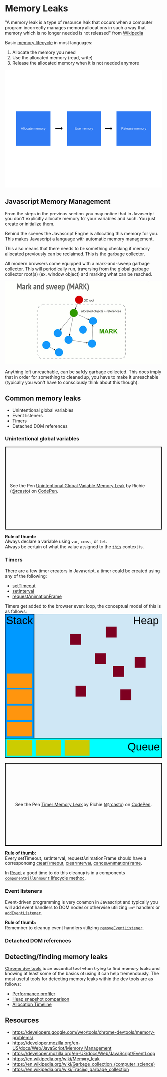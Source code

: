 # Memory Leaks
 "A memory leak is a type of resource leak that occurs when a computer program incorrectly manages memory allocations in such a way that memory which is no longer needed is not released" from [Wikipedia](https://en.wikipedia.org/wiki/Memory_leak)

Basic [memory lifecycle](https://developer.mozilla.org/en-US/docs/Web/JavaScript/Memory_Management#Memory_life_cycle) in most languages:
1. Allocate the memory you need
2. Use the allocated memory (read, write)
3. Release the allocated memory when it is not needed anymore

![Memory Management Flow](./MemoryFlow.png)

## Javascript Memory Management
From the steps in the previous section, you may notice that in Javascript you don't explicitly allocate memory for your variables and such. You just create or initialize them.  

Behind the scenes the Javascript Engine is allocating this memory for you. This makes Javascript a language with automatic memory management.  

This also means that there needs to be something checking if memory allocated previously can be reclaimed. This is the garbage collector.  

All modern browsers come equipped with a mark-and-sweep garbage collector. This will periodically run, traversing from the global garbage collector root(s) (ex. window object) and marking what can be reached.  

![Mark and Sweep Garbage Collector](./MarkAndSweepGC.gif)

Anything left unreachable, can be safely garbage collected. This does imply that in order for something to cleaned up, you have to make it unreachable (typically you won't have to consciously think about this though).

## Common memory leaks
- Unintentional global variables
- Event listeners
- Timers
- Detached DOM references

### Unintentional global variables
<p class="codepen" data-height="265" data-theme-id="0" data-default-tab="html,result" data-user="rcasto" data-slug-hash="WmgpRj" style="height: 265px; box-sizing: border-box; display: flex; align-items: center; justify-content: center; border: 2px solid black; margin: 1em 0; padding: 1em;" data-pen-title="Unintentional Global Variable Memory Leak">
  <span>See the Pen <a href="https://codepen.io/rcasto/pen/WmgpRj/">
  Unintentional Global Variable Memory Leak</a> by Richie (<a href="https://codepen.io/rcasto">@rcasto</a>)
  on <a href="https://codepen.io">CodePen</a>.</span>
</p>
<script async src="https://static.codepen.io/assets/embed/ei.js"></script>

**Rule of thumb:**  
Always declare a variable using `var`, `const`, or `let`.  
Always be certain of what the value assigned to the [`this`](https://developer.mozilla.org/en-US/docs/Web/JavaScript/Reference/Operators/this) context is.

### Timers
There are a few timer creators in Javascript, a timer could be created using any of the following:
- [setTimeout](https://devdocs.io/dom/windoworworkerglobalscope/settimeout)
- [setInterval](https://devdocs.io/dom/windoworworkerglobalscope/setinterval)
- [requestAnimationFrame](https://devdocs.io/dom/window/requestanimationframe)

Timers get added to the browser event loop, the conceptual model of this is as follows:
![Javascript Runtime Model](./JavascriptRuntimeModel.svg)

<p class="codepen" data-height="265" data-theme-id="0" data-default-tab="js,result" data-user="rcasto" data-slug-hash="ZPMJWr" style="height: 265px; box-sizing: border-box; display: flex; align-items: center; justify-content: center; border: 2px solid black; margin: 1em 0; padding: 1em;" data-pen-title="Timer Memory Leak">
  <span>See the Pen <a href="https://codepen.io/rcasto/pen/ZPMJWr/">
  Timer Memory Leak</a> by Richie (<a href="https://codepen.io/rcasto">@rcasto</a>)
  on <a href="https://codepen.io">CodePen</a>.</span>
</p>
<script async src="https://static.codepen.io/assets/embed/ei.js"></script>

**Rule of thumb:**   
Every setTimeout, setInterval, requestAnimationFrame should have a corresponding [clearTimeout](https://devdocs.io/dom/windoworworkerglobalscope/cleartimeout), [clearInterval](https://devdocs.io/dom/windoworworkerglobalscope/clearinterval), [cancelAnimationFrame](https://devdocs.io/dom/window/cancelanimationframe).

In [React](https://reactjs.org/) a good time to do this cleanup is in a components [`componentWillUnmount` lifecycle method](https://reactjs.org/docs/react-component.html#componentwillunmount).

### Event listeners
Event-driven programming is very common in Javascript and typically you will add event handlers to DOM nodes or otherwise utilizing `on*` handlers or [`addEventListener`](https://devdocs.io/dom/eventtarget/addeventlistener).

**Rule of thumb:**  
Remember to cleanup event handlers utilizing [`removeEventListener`](https://devdocs.io/dom/eventtarget/removeeventlistener).

### Detached DOM references

## Detecting/finding memory leaks
[Chrome dev tools](https://developers.google.com/web/tools/chrome-devtools/) is an essential tool when trying to find memory leaks and knowing at least some of the basics of using it can help tremendously. The most useful tools for detecting memory leaks within the dev tools are as follows:
- [Performance profiler](https://developers.google.com/web/tools/chrome-devtools/evaluate-performance/)
- [Heap snapshot comparison](https://developers.google.com/web/tools/chrome-devtools/memory-problems/heap-snapshots#comparison_view)
- [Allocation Timeline](https://developers.google.com/web/tools/chrome-devtools/memory-problems/allocation-profiler)

## Resources
- https://developers.google.com/web/tools/chrome-devtools/memory-problems/
- https://developer.mozilla.org/en-US/docs/Web/JavaScript/Memory_Management
- https://developer.mozilla.org/en-US/docs/Web/JavaScript/EventLoop
- https://en.wikipedia.org/wiki/Memory_leak
- https://en.wikipedia.org/wiki/Garbage_collection_(computer_science)
- https://en.wikipedia.org/wiki/Tracing_garbage_collection